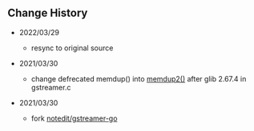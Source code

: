## Change History


- 2022/03/29
    - resync to original source

- 2021/03/30
    - change defrecated memdup() into [memdup2()](https://developer.gnome.org/glib/stable/glib-Memory-Allocation.html#g-memdup2) after glib 2.67.4 in gstreamer.c

- 2021/03/30
    - fork [notedit/gstreamer-go](https://github.com/notedit/gstreamer-go)
